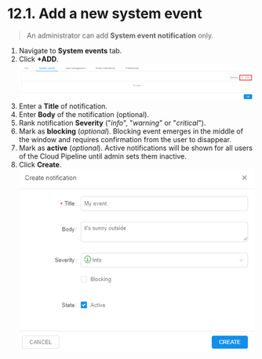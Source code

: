 # 12.1. Add a new system event

> An administrator can add **System event notification** only.

1. Navigate to **System events** tab.
2. Click **+ADD**.  
    ![CP_AddNewSystemEvent](attachments/AddNewSystemEvent_1.png)
3. Enter a **Title** of notification.
4. Enter **Body** of the notification (optional).
5. Rank notification **Severity** ("_info_", "_warning_" or "_critical_").
6. Mark as **blocking** (_optional_). Blocking event emerges in the middle of the window and requires confirmation from the user to disappear.
7. Mark as **active** (_optional_). Active notifications will be shown for all users of the Cloud Pipeline until admin sets them inactive.
8. Click **Create**.  
    ![CP_AddNewSystemEvent](attachments/AddNewSystemEvent_2.png)